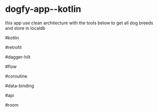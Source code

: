 # dogfy-app--kotlin

this app use clean architecture with the tools below to get all dog breeds
and store in localdb

#kotlin

#retrofit

#dagger-hilt

#flow

#coroutine

#data-binding

#api 

#room
